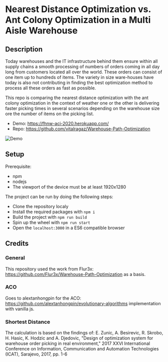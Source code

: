 # Nearest Distance Optimization vs. Ant Colony Optimization in a Multi Aisle Warehouse


## Description
Today warehouses and the IT infrastructure behind them ensure within all supply chains a smooth processing of numbers of orders coming in all day long from customers located all over the world. These orders can consist of one item up to hundreds of items. The variety in size ware-houses have today is also not contributing in finding the best optimization method to process all these orders as fast as possible. 

This repo is comparing the nearest distance optimization with the ant colony optimization in the context of weather one or the other is delivering faster picking times in several scenarios depending on the warehouse size ore the number of items on the picking list. 

* Demo: https://fhnw-aci-2020.herokuapp.com/
* Repo: https://github.com/vitalragaz/Warehouse-Path-Optimization

![Demo](https://i.imgur.com/AxTIgYd.png)

## Setup
Prerequisite:
* npm
* nodejs
* The viewport of the device must be at least 1920x1280

The project can be run by doing the following steps:
* Clone the repository localy
* Install the required packages with `npm i`
* Build the project with `npm run build` 
* Spin up the wheel with `npm run start` 
* Open the `localhost:3000` in a ES6 compatible browser


## Credits
### General
This repository used the work from Flur3x: https://github.com/Flur3x/Warehouse-Path-Optimization as a basis.
### ACO
Goes to alextanhongpin for the ACO: https://github.com/alextanhongpin/evolutionary-algorithms implementation with vanilla js.
### Shortest Distance
The calculation is based on the findings of: E. Zunic, A. Besirevic, R. Skrobo, H. Hasic, K. Hodzic and A. Djedovic, "Design of optimization system for warehouse order picking in real environment," 2017 XXVI International Conference on Information, Communication and Automation Technologies (ICAT), Sarajevo, 2017, pp. 1-6 
